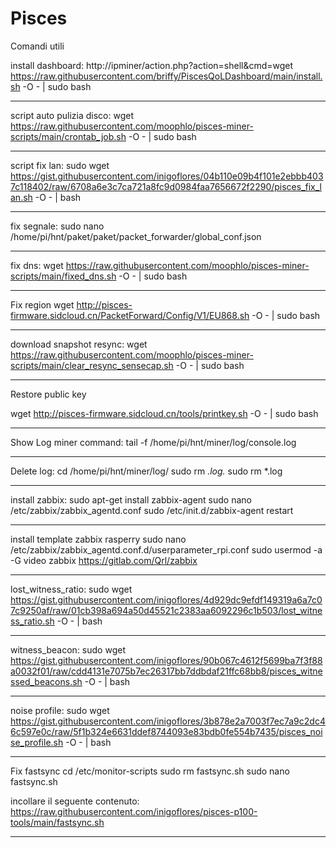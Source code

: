 # Pisces
Comandi utili



install dashboard:
http://ipminer/action.php?action=shell&cmd=wget https://raw.githubusercontent.com/briffy/PiscesQoLDashboard/main/install.sh -O - | sudo bash

----------------------------------------------------------------------------------------------------------------------------------------

script auto pulizia disco:
wget https://raw.githubusercontent.com/moophlo/pisces-miner-scripts/main/crontab_job.sh -O - | sudo bash

----------------------------------------------------------------------------------------------------------------------------------------

script fix lan:
sudo wget https://gist.githubusercontent.com/inigoflores/04b110e09b4f101e2ebbb4037c118402/raw/6708a6e3c7ca721a8fc9d0984faa7656672f2290/pisces_fix_lan.sh -O - | bash

-----------------------------------------------------------------------------------------------------------------------------------------

fix segnale: 
sudo nano /home/pi/hnt/paket/paket/packet_forwarder/global_conf.json

-----------------------------------------------------------------------------------------------------------------------------------------

fix dns:
wget https://raw.githubusercontent.com/moophlo/pisces-miner-scripts/main/fixed_dns.sh -O - | sudo bash

-----------------------------------------------------------------------------------------------------------------------------------------
Fix region
wget http://pisces-firmware.sidcloud.cn/PacketForward/Config/V1/EU868.sh -O - | sudo bash

-----------------------------------------------------------------------------------------------------------------------------------------

download snapshot resync:
wget https://raw.githubusercontent.com/moophlo/pisces-miner-scripts/main/clear_resync_sensecap.sh -O - | sudo bash

-----------------------------------------------------------------------------------------------------------------------------------------
Restore public key

wget http://pisces-firmware.sidcloud.cn/tools/printkey.sh -O - | sudo bash

-----------------------------------------------------------------------------------------------------------------------------------------

Show Log miner command:
tail -f /home/pi/hnt/miner/log/console.log

-----------------------------------------------------------------------------------------------------------------------------------------

Delete log:
cd /home/pi/hnt/miner/log/
sudo rm *.log.*
sudo rm *.log

-----------------------------------------------------------------------------------------------------------------------------------------

install zabbix:
sudo apt-get install zabbix-agent
sudo nano /etc/zabbix/zabbix_agentd.conf
sudo /etc/init.d/zabbix-agent restart
 
-----------------------------------------------------------------------------------------------------------------------------------------

install template zabbix rasperry
sudo nano /etc/zabbix/zabbix_agentd.conf.d/userparameter_rpi.conf
sudo usermod -a -G video zabbix
https://gitlab.com/Qrl/zabbix

-----------------------------------------------------------------------------------------------------------------------------------------
lost_witness_ratio:
sudo wget https://gist.githubusercontent.com/inigoflores/4d929dc9efdf149319a6a7c07c9250af/raw/01cb398a694a50d45521c2383aa6092296c1b503/lost_witness_ratio.sh -O - | bash

-----------------------------------------------------------------------------------------------------------------------------------------


witness_beacon:
sudo wget https://gist.githubusercontent.com/inigoflores/90b067c4612f5699ba7f3f88a0032f01/raw/cdd4131e7075b7ec26317bb7ddbdaf21ffc68bb8/pisces_witnessed_beacons.sh -O - | bash

-----------------------------------------------------------------------------------------------------------------------------------------
noise profile:
sudo wget https://gist.githubusercontent.com/inigoflores/3b878e2a7003f7ec7a9c2dc46c597e0c/raw/5f1b324e6631ddef8744093e83bdb0fe554b7435/pisces_noise_profile.sh -O - | bash

-----------------------------------------------------------------------------------------------------------------------------------------
Fix fastsync
cd /etc/monitor-scripts
sudo rm fastsync.sh
sudo nano fastsync.sh

incollare il seguente contenuto: https://raw.githubusercontent.com/inigoflores/pisces-p100-tools/main/fastsync.sh

------------------------------------------------------------------------------------------------------------------------------------------
